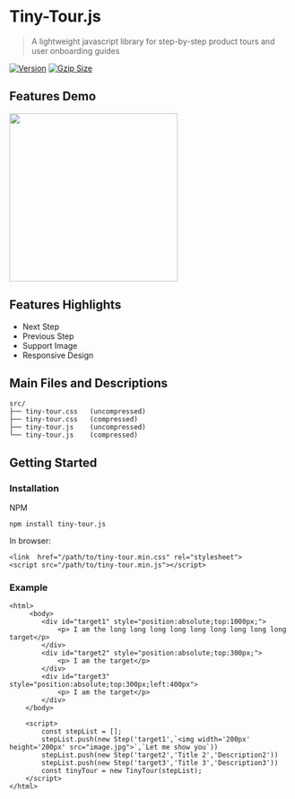 # Tiny-Tour.js
> A lightweight javascript library for step-by-step product tours and user onboarding guides

[![Version](https://img.shields.io/npm/v/tiny-tour.js.svg)](https://www.npmjs.com/package/tiny-tour.js) 
[![Gzip Size](https://img.shields.io/bundlephobia/minzip/tiny-tour.js.svg)](https://unpkg.com/tinyview.js@1.0.3/tiny-tour.min.js)

## Features Demo
<img src="https://github.com/jacksonCV1114/tiny-tour/blob/master/demo.gif" width="300"/>


## Features Highlights
* Next Step
* Previous Step
* Support Image
* Responsive Design

## Main Files and Descriptions
```
src/
├── tiny-tour.css   (uncompressed)
├── tiny-tour.css   (compressed)
├── tiny-tour.js    (uncompressed)
└── tiny-tour.js    (compressed)
```

## Getting Started

### Installation

NPM
```
npm install tiny-tour.js
```
In browser:
```
<link  href="/path/to/tiny-tour.min.css" rel="stylesheet">
<script src="/path/to/tiny-tour.min.js"></script>
```
### Example
```
<html>
     <body>
        <div id="target1" style="position:absolute;top:1000px;">
            <p> I am the long long long long long long long long long target</p>
        </div>  
        <div id="target2" style="position:absolute;top:300px;">
            <p> I am the target</p>
        </div>  
        <div id="target3" style="position:absolute;top:300px;left:400px">
            <p> I am the target</p>
        </div>  
    </body>
  
    <script>
        const stepList = [];
        stepList.push(new Step('target1',`<img width='200px' height='200px' src="image.jpg">`,`Let me show you`))
        stepList.push(new Step('target2','Title 2','Description2'))
        stepList.push(new Step('target3','Title 3','Description3'))
        const tinyTour = new TinyTour(stepList);
    </script>
</html>
```

